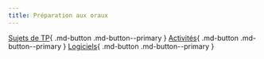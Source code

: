 ```yaml
---
title: Préparation aux oraux
---
```


[comment]: <> (Page manuelle)

[Sujets de TP](TPs.md){ .md-button .md-button--primary }
[Activités](activites.md){ .md-button .md-button--primary }
[Logiciels](logiciels.md){ .md-button .md-button--primary }
